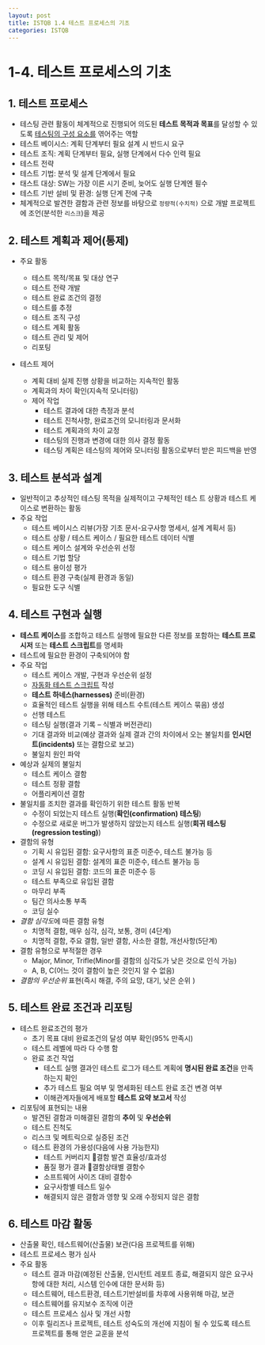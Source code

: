 ```yaml
---
layout: post
title: ISTQB 1.4 테스트 프로세스의 기초
categories: ISTQB
---
```


# 1-4. 테스트 프로세스의 기초
## 1. 테스트 프로세스 
   - 테스팅 관련 활동이 체계적으로 진행되어 의도된 **테스트 목적과 목표**를 달성할 수 있도록 <u>테스팅의 구성 요소를</u> 엮어주는 역할
   - 테스트 베이시스: 계획 단계부터 필요 설계 시 반드시 요구
   - 테스트 조직: 계획 단계부터 필요, 실행 단계에서 다수 인력 필요
   - 테스트 전략
   - 테스트 기법: 분석 및 설계 단계에서 필요
   - 태스트 대상: SW는 가장 이른 시기 준비, 늦어도 실행 단계엔 필수
   - 테스트 기반 설비 및 환경: 실행 단계 전에 구축
   - 체계적으로 발견한 결함과 관련 정보를 바탕으로 `정량적(수치적)` 으로 개발 프로젝트에 조언(분석한 `리스크`)을 제공


## 2. 테스트 계획과 제어(통제) 
   - 주요 활동
     + 테스트 목적/목표 및 대상 연구
     + 테스트 전략 개발
     + 테스트 완료 조건의 결정
     + 테스트를 추정
     + 테스트 조직 구성
     + 테스트 계획 활동
     + 테스트 관리 및 제어
     + 리포팅  
    
   - 테스트 제어 
     + 계획 대비 실제 진행 상황을 비교하는 지속적인 활동
     + 계획과의 차이 확인(지속적 모니터링)
     + 제어 작업
       + 테스트 결과에 대한 측정과 분석
       + 테스트 진척사항, 완료조건의 모니터링과 문서화
       + 테스트 계획과의 차이 교정
       + 테스팅의 진행과 변경에 대한 의사 결정 활동
       + 테스팅 계획은 테스팅의 제어와 모니터링 활동으로부터 받은 피드백을 반영

## 3. 테스트 분석과 설계 
   - 일반적이고 추상적인 테스팅 목적을 실제적이고 구체적인 테스 트 상황과 테스트 케이스로 변환하는 활동
   - 주요 작업
     - 테스트 베이시스 리뷰(가장 기초 문서-요구사항 명세서, 설계 계획서 등)
     - 테스트 상황 / 테스트 케이스 / 필요한 테스트 데이터 식별
     - 테스트 케이스 설계와 우선순위 선정
     - 테스트 기법 할당
     - 테스트 용이성 평가
     - 테스트 환경 구축(실제 환경과 동일)
     - 필요한 도구 식별


## 4.  테스트 구현과 실행 
   - **테스트 케이스**를 조합하고 테스트 실행에 필요한 다른 정보를 포함하는 **테스트 프로시저** 또는 **테스트 스크립트**를 명세화
   - 테스트에 필요한 환경이 구축되어야 함
   - 주요 작업
     - 테스트 케이스 개발, 구현과 우선순위 설정
     - <u>자동화 테스트 스크립트</u> 작성
     - **테스트 하네스(harnesses)** 준비(환경)
     - 효율적인 테스트 실행을 위해 테스트 수트(테스트 케이스 묶음) 생성
     - 선행 테스트
     - 테스팅 실행(결과 기록 – 식별과 버전관리)
     - 기대 결과와 비교(예상 결과와 실제 결과 간의 차이에서 오는 불일치를 **인시던트(incidents)** 또는 결함으로 보고)
     - 불일치 원인 파악 
   - 예상과 실제의 불일치 
     - 테스트 케이스 결함
     - 테스트 정황 결함
     - 어플리케이션 결함 
   - 불일치를 조치한 결과를 확인하기 위한 테스트 활동 반복 
     - 수정이 되었는지 테스트 실행(**확인(confirmation) 테스팅**)
     - 수정으로 새로운 버그가 발생하지 않았는지 테스트 실행(**회귀 테스팅(regression testing)**)
   - 결함의 유형
     - 기획 시 유입된 결함: 요구사항의 표준 미준수, 테스트 불가능 등
     - 설계 시 유입된 결함: 설계의 표준 미준수, 테스트 불가능 등
     - 코딩 시 유입된 결함: 코드의 표준 미준수 등
     - 테스트 부족으로 유입된 결함
     - 마무리 부족
     - 팀간 의사소통 부족
     - 코딩 실수
   - *결함 심각도*에 따른 결함 유형
     - 치명적 결함, 매우 심각, 심각, 보통, 경미 (4단계)
     - 치명적 결함, 주요 결함, 일반 결함, 사소한 결함, 개선사항(5단계)
   - 결함 유형으로 부적절한 경우 
     - Major, Minor, Trifle(Minor를 결함의 심각도가 낮은 것으로 인식 가능)
     - A, B, C(어느 것이 결함이 높은 것인지 알 수 없음) 
   - *결함의 우선순위* 표현(즉시 해결, 주의 요망, 대기, 낮은 순위
)

## 5. 테스트 완료 조건과 리포팅 
   - 테스트 완료조건의 평가 
     - 초기 목표 대비 완료조건의 달성 여부 확인(95% 만족시)
     - 테스트 레벨에 따라 다 수행 함
     - 완료 조건 작업
       - 테스트 실행 결과인 테스트 로그가 테스트 계획에 **명시된 완료 조건**을 만족하는지 확인
       - 추가 테스트 필요 여부 및 명세화된 테스트 완료 조건 변경 여부
       - 이해관계자들에게 배포할 **테스트 요약 보고서** 작성
   - 리포팅에 표현되는 내용 
     - 발견된 결함과 미해결된 결함의 **추이** 및 **우선순위**
     - 테스트 진척도
     - 리스크 및 메트릭으로 실증된 조건
     - 테스트 환경의 가용성(다음에 사용 가능한지)
       - 테스트 커버리지 결함 발견 효율성/효과성
       - 품질 평가 결과 결함상태별 결함수
       - 소프트웨어 사이즈 대비 결함수
       - 요구사항별 테스트 일수
       - 해결되지 않은 결함과 영향 및 오래 수정되지 않은 결함 

## 6. 테스트 마감 활동 
   - 산출물 확인, 테스트웨어(산출물) 보관(다음 프로젝트를 위해)
   - 테스트 프로세스 평가 심사
   - 주요 활동
     - 테스트 결과 마감(예정된 산출물, 인시턴트 레포트 종료, 해결되지 않은 요구사항에 대한 처리, 시스템 인수에 대한 문서화 등)
     - 테스트웨어, 테스트환경, 테스트기반설비를 차후에 사용위해 마감, 보관
     - 테스트웨어를 유지보수 조직에 이관
     - 테스트 프로세스 심사 및 개선 사항
     - 이후 릴리즈나 프로젝트, 테스트 성숙도의 개선에 지침이 될 수 있도록 테스트 프로젝트를 통해 얻은 교훈을 분석
